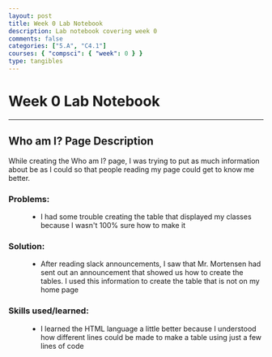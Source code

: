 ```yaml
---
layout: post
title: Week 0 Lab Notebook
description: Lab notebook covering week 0
comments: false
categories: ["5.A", "C4.1"]
courses: { "compsci": { "week": 0 } }
type: tangibles
---
```


# Week 0 Lab Notebook

---

## Who am I? Page Description

While creating the Who am I? page, I was trying to put as much information about be as I could so that people reading my page could get to know me better.

### Problems:

<style>
  .bullet-points {
    list-style-type: disc; 
    margin-left: 40px; 
  }
  .bullet-points li {
    margin-bottom: 20px; 
  }
</style>

<ul class = "bullet-points">
  <li>I had some trouble creating the table that displayed my classes because I wasn't 100% sure how to make it</li>
</ul>

### Solution:

<style>
  .bullet-points {
    list-style-type: disc; 
    margin-left: 40px; 
  }
</style>

<ul class = "bullet-points">
  <li>After reading slack announcements, I saw that Mr. Mortensen had sent out an announcement that showed us how to create the tables. I used this information to create the table that is not on my home page</li>
</ul>

### Skills used/learned:

<style>
  .bullet-points {
    list-style-type: disc; 
    margin-left: 40px; 
  }
</style>

<ul class = "bullet-points">
  <li>I learned the HTML language a little better because I understood how different lines could be made to make a table using just a few lines of code</li>
</ul>
